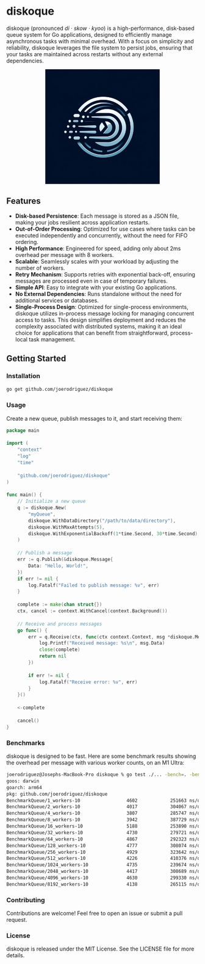 # diskoque

diskoque (pronounced *di · skow · kyoo*) is a high-performance, disk-based queue system for Go applications, designed to efficiently manage asynchronous tasks with minimal overhead. With a focus on simplicity and reliability, diskoque leverages the file system to persist jobs, ensuring that your tasks are maintained across restarts without any external dependencies.

<p align="center">
<img src="docs/logo.webp" alt="Logo" width="300" >
</p>

## Features

- **Disk-based Persistence**: Each message is stored as a JSON file, making your jobs resilient across application restarts.
- **Out-of-Order Processing**: Optimized for use cases where tasks can be executed independently and concurrently, without the need for FIFO ordering.
- **High Performance**: Engineered for speed, adding only about 2ms overhead per message with 8 workers.
- **Scalable**: Seamlessly scales with your workload by adjusting the number of workers.
- **Retry Mechanism**: Supports retries with exponential back-off, ensuring messages are processed even in case of temporary failures.
- **Simple API**: Easy to integrate with your existing Go applications.
- **No External Dependencies**: Runs standalone without the need for additional services or databases.
- **Single-Process Design**: Optimized for single-process environments, diskoque utilizes in-process message locking for managing concurrent access to tasks. This design simplifies deployment and reduces the complexity associated with distributed systems, making it an ideal choice for applications that can benefit from straightforward, process-local task management.

## Getting Started

### Installation

```bash
go get github.com/joerodriguez/diskoque
```

### Usage

Create a new queue, publish messages to it, and start receiving them:
```go
package main

import (
	"context"
	"log"
	"time"

	"github.com/joerodriguez/diskoque"
)

func main() {
	// Initialize a new queue
	q := diskoque.New(
		"myQueue",
		diskoque.WithDataDirectory("/path/to/data/directory"),
		diskoque.WithMaxAttempts(5),
		diskoque.WithExponentialBackoff(1*time.Second, 30*time.Second),
	)

	// Publish a message
	err := q.Publish(&diskoque.Message{
		Data: "Hello, World!",
	})
	if err != nil {
		log.Fatalf("Failed to publish message: %v", err)
	}

	complete := make(chan struct{})
	ctx, cancel := context.WithCancel(context.Background())

	// Receive and process messages
	go func() {
		err = q.Receive(ctx, func(ctx context.Context, msg *diskoque.Message) error {
			log.Printf("Received message: %s\n", msg.Data)
			close(complete)
			return nil
		})

		if err != nil {
			log.Fatalf("Receive error: %v", err)
		}
	}()

	<-complete
	
	cancel()
}

```

### Benchmarks

diskoque is designed to be fast. Here are some benchmark results showing the overhead per message with various worker
counts, on an M1 Ultra:
```bash
joerodriguez@Josephs-MacBook-Pro diskoque % go test ./... -bench=. -benchtime=1s
goos: darwin
goarch: arm64
pkg: github.com/joerodriguez/diskoque
BenchmarkQueue/1_workers-10                 4602            251663 ns/op
BenchmarkQueue/2_workers-10                 4017            304067 ns/op
BenchmarkQueue/4_workers-10                 3807            285747 ns/op
BenchmarkQueue/8_workers-10                 3942            387729 ns/op
BenchmarkQueue/16_workers-10                5188            253890 ns/op
BenchmarkQueue/32_workers-10                4730            279721 ns/op
BenchmarkQueue/64_workers-10                4867            292323 ns/op
BenchmarkQueue/128_workers-10               4777            308074 ns/op
BenchmarkQueue/256_workers-10               4929            323642 ns/op
BenchmarkQueue/512_workers-10               4226            410376 ns/op
BenchmarkQueue/1024_workers-10              4735            239674 ns/op
BenchmarkQueue/2048_workers-10              4417            308689 ns/op
BenchmarkQueue/4096_workers-10              4630            299330 ns/op
BenchmarkQueue/8192_workers-10              4138            265115 ns/op
```

### Contributing

Contributions are welcome! Feel free to open an issue or submit a pull request.

### License

diskoque is released under the MIT License. See the LICENSE file for more details.
